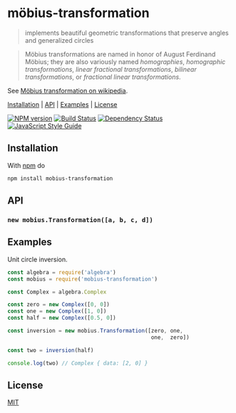 # möbius-transformation

> implements beautiful geometric transformations that preserve angles and generalized circles

> Möbius transformations are named in honor of August Ferdinand Möbius; they are also variously named *homographies*, *homographic transformations*, *linear fractional transformations*, *bilinear transformations*, or *fractional linear transformations*.

See [Möbius transformation on wikipedia][mobius_wiki].

[Installation](#installation) |
[API](#api) |
[Examples](#examples) |
[License](#license)

[![NPM version](https://badge.fury.io/js/mobius-transformation.svg)](http://badge.fury.io/js/mobius-transformation)
[![Build Status](https://travis-ci.org/fibo/mobius-transformation.svg?branch=master)](https://travis-ci.org/fibo/mobius-transformation?branch=master)
[![Dependency Status](https://gemnasium.com/fibo/mobius-transformation.svg)](https://gemnasium.com/fibo/mobius-transformation)
[![JavaScript Style Guide](https://img.shields.io/badge/code_style-standard-brightgreen.svg)](https://standardjs.com)

## Installation

With [npm](https://npmjs.org/) do

```bash
npm install mobius-transformation
```

## API

### `new mobius.Transformation([a, b, c, d])`

## Examples

Unit circle inversion.

```javascript
const algebra = require('algebra')
const mobius = require('mobius-transformation')

const Complex = algebra.Complex

const zero = new Complex([0, 0])
const one = new Complex([1, 0])
const half = new Complex([0.5, 0])

const inversion = new mobius.Transformation([zero, one,
                                             one,  zero])

const two = inversion(half)

console.log(two) // Complex { data: [2, 0] }
```

## License

[MIT](http://g14n.info/mit-license/)

[mobius_wiki]: https://en.wikipedia.org/wiki/M%C3%B6bius_transformation
